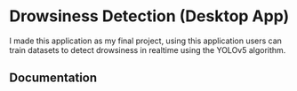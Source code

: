 # Drowsiness Detection (Desktop App)
I made this application as my final project, using this application users can train datasets to detect drowsiness in realtime using the YOLOv5 algorithm.
## Documentation
